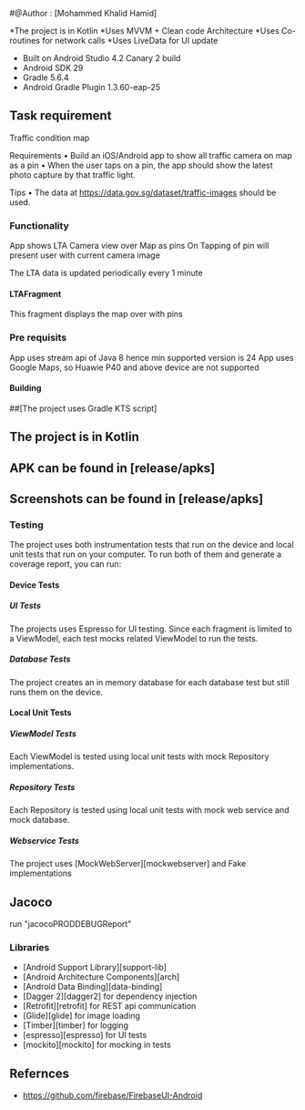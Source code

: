#@Author : [Mohammed Khalid Hamid]

*The project is in Kotlin
*Uses MVVM + Clean code Architecture
*Uses Co-routines for network calls
*Uses LiveData for UI update
* Built on Android Studio 4.2 Canary 2 build
* Android SDK 29
* Gradle 5.6.4
* Android Gradle Plugin 1.3.60-eap-25


## Task requirement

Traffic condition map

Requirements
•	Build an iOS/Android app to show all traffic camera on map as a pin
•	When the user taps on a pin, the app should show the latest photo capture by that traffic light.

Tips
•	The data at https://data.gov.sg/dataset/traffic-images should be used.


### Functionality

App shows LTA Camera view over Map as pins
On Tapping of pin will present user with current camera image

The LTA data is updated periodically every 1 minute

#### LTAFragment
This fragment displays the map over with pins

### Pre requisits
App uses stream api of Java 8 hence min supported version is 24
App uses Google Maps, so Huawie P40 and above device are not supported

#### Building
##[The project uses Gradle KTS script]
## The project is in Kotlin

## APK can be found in [release/apks]  
## Screenshots can be found in  [release/apks]  



### Testing
The project uses both instrumentation tests that run on the device
and local unit tests that run on your computer.
To run both of them and generate a coverage report, you can run:



#### Device Tests
##### UI Tests
The projects uses Espresso for UI testing. Since each fragment
is limited to a ViewModel, each test mocks related ViewModel to
run the tests.

##### Database Tests
The project creates an in memory database for each database test but still
runs them on the device.

#### Local Unit Tests
##### ViewModel Tests
Each ViewModel is tested using local unit tests with mock Repository
implementations.

##### Repository Tests
Each Repository is tested using local unit tests with mock web service and
mock database.
##### Webservice Tests
The project uses [MockWebServer][mockwebserver] and Fake implementations

## Jacoco
run "jacocoPRODDEBUGReport"


### Libraries
* [Android Support Library][support-lib]
* [Android Architecture Components][arch]
* [Android Data Binding][data-binding]
* [Dagger 2][dagger2] for dependency injection
* [Retrofit][retrofit] for REST api communication
* [Glide][glide] for image loading
* [Timber][timber] for logging
* [espresso][espresso] for UI tests
* [mockito][mockito] for mocking in tests

## Refernces

* https://github.com/firebase/FirebaseUI-Android





